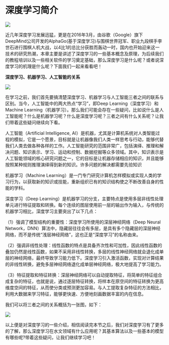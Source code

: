 # 深度学习简介

![](../img/deep_learning.jpg)

近几年深度学习发展迅猛，更是在2016年3月，由谷歌（Google）旗下DeepMind公司开发的AlphaGo(基于深度学习)与围棋世界冠军、职业九段棋手李世石进行围棋人机大战，以4比1的总比分获胜而轰动一时，国内也开始迎来这一技术的研究热潮，本章主要是讲述了深度学习的一些基本概念及原理，为后续我们的教程培训以及一些相关软件的学习奠定基础，那么深度学习是什么呢？或者说深度学习的机理是什么呢？下面我们一起来看看吧！

**深度学习、机器学习、人工智能的关系**

![](../img/DL.jpg)

在学习之前，我们首先要搞清楚深度学习、机器学习与人工智能三者之间的联系与区别。当今，人工智能中的两大热点“学习”，即Deep Learning（深度学习）和Machine Learning（机器学习）。那么我们可能会存在一些疑问，比如说什么是人工智能呢？什么是机器学习呢？什么是深度学习呢？三者之间有什么关系呢？让我们带着这些疑问继续向下看。

人工智能（Artificial Intelligence, AI）是机器，尤其是计算机系统对人类智能过程的模拟，它是一个愿景，目标就是让机器像我们人类一样思考与行动，能够代替我们人类去做各种各样的工作。人工智能研究的范围非常广，包括演绎、推理和解决问题、知识表示、学习、运动和控制、数据挖掘等众多领域。其中，知识表示是人工智能领域的核心研究问题之一，它的目标是让机器存储相应的知识，并且能够按照某种规则推理演绎得到新的知识。许多问题的解决都需要先验知识

机器学习（Machine Learning）是一门专门研究计算机怎样模拟或实现人类的学习行为，以获取新的知识或技能，重新组织已有的知识结构使之不断改善自身的性能的学科。

深度学习（Deep Learning）是机器学习的分支，主要特点是使用多层非线性处理单元进行特征提取和转换。每个连续的图层使用前一层的输出作为输入，与传统的机器学习相比，深度学习主要突出了以下几点：

（1）强调了模型结构的重要性：深度学习所使用的深层神经网络（Deep Neural Network，DNN）算法中，隐藏层往往会有多层，是具有多个隐藏层的深层神经网络，而不是传统“浅层神经网络”，这也正是“深度学习”的名称由来。

（2）强调非线性处理：线性函数的特点是具备齐次性和可加性，因此线性函数的叠加仍然是线性函数，如果不采用非线性转换，多层的线性神经网络就会退化成单层的神经网络，最终导致学习能力低下。深度学习引入激活函数，实现对计算结果的非线性转换，避免多层神经网络退化成单层神经网络，极大地提高了学习能力。

（3）特征提取和特征转换：深层神经网络可以自动提取特征，将简单的特征组合成复杂的特征，也就是说，通过逐层特征转换，将样本在原空间的特征转换为更高维度空间的特征，从而使分类或预测更加容易。与人工提取复杂特征的方法相比，利用大数据来学习特征，能够更快速、方便地刻画数据丰富的内在信息。

我们可以将三者之间的关系概括为一张图，如下：

![](../img/ai_ml_dl.jpg)

以上便是对深度学习的一些介绍，相信阅读完本节之后，我们对深度学习有了更多的了解，那么深度学习在水文领域有什么应用呢？其基本算法以及一些基本的模型有哪些呢?带着这些疑问，让我们继续学习吧！

